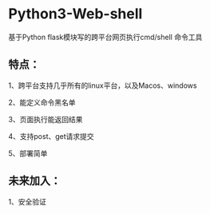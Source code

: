 # Python3-Web-shell

基于Python flask模块写的跨平台网页执行cmd/shell 命令工具

## 特点：

 1、跨平台支持几乎所有的linux平台，以及Macos、windows

 2、能定义命令黑名单

 3、页面执行能返回结果

 4、支持post、get请求提交

 5、部署简单

## 未来加入：

 1、安全验证
